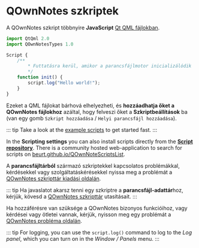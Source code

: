 # QOwnNotes szkriptek

A QOwnNotes szkript többnyire **JavaScript** [Qt QML fájlokban](https://doc.qt.io/qt-5/qtqml-index.html).

```js
import QtQml 2.0
import QOwnNotesTypes 1.0

Script {
    /**
        * Futtatásra kerül, amikor a parancsfájlmotor inicializálódik
        */
    function init() {
        script.log("Hello world!");
    }
}
```

Ezeket a QML fájlokat bárhová elhelyezheti, és **hozzáadhatja őket a QOwnNotes fájlokhoz** azáltal, hogy felveszi őket a **Szkriptbeállítások** ba (van egy gomb `Szkript hozzáadása` / `Helyi parancsfájl hozzáadása`).

::: tip
Take a look at the [example scripts](https://github.com/pbek/QOwnNotes/blob/main/docs/scripting/examples) to get started fast.
:::

In the **Scripting settings** you can also install scripts directly from the [**Script repository**](https://github.com/qownnotes/scripts). There is a community hosted web-application to search for scripts on [beurt.github.io/QOwnNoteScriptsList](https://beurt.github.io/QOwnNoteScriptsList/).

A **parancsfájltárból** származó szkriptekkel kapcsolatos problémákkal, kérdésekkel vagy szolgáltatáskérésekkel nyissa meg a problémát a [QOwnNotes szkripttár kiadási oldalán](https://github.com/qownnotes/scripts/issues).

::: tip
Ha javaslatot akarsz tenni egy szkriptre a **parancsfájl-adattár**hoz, kérjük, kövesd a [QOwnNotes szkripttár](https://github.com/qownnotes/scripts) utasításait.
:::

Ha hozzáférésre van szüksége a QOwnNotes bizonyos funkcióihoz, vagy kérdései vagy ötletei vannak, kérjük, nyisson meg egy problémát a [QOwnNotes probléma oldalán](https://github.com/pbek/QOwnNotes/issues).

::: tip
For logging, you can use the `script.log()` command to log to the *Log panel*, which you can turn on in the *Window / Panels* menu.
:::
